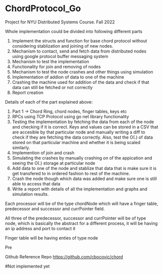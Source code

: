 # ChordProtocol_Go
Project for NYU Distributed Systems Course. Fall 2022


Whole implementation could be divided into following different parts
1. Implement the  structs and function for base chord protocol without considering stablization and joining of new nodes.
2. Mechanism to contact, send and fetch data from distributed nodes using google protocol buffer messaging system
3. Mechanism to test the implementation
4. Functionality for join and removing of nodes
5. Mechanism to test the node crashes and other things using simulation
6. Implementation of addion of data to one of the machine
7. Crashing the machine used for addition of the data and check if that data can still be fetched or not correctly
8. Report creation


Details of each of the part explained above:
1. Part 1 -> Chord Ring, chord nodes, finger tables, keys etc
2. RPCs using TCP Protocol using go net library functionality
3. Testing the implementation by fetching the data from each of the node and checking if it is correct. Keys and values can be stored in a CSV that are accesible by that particular node and manually writing a diff to check if they are fetching the data correctly. Also, test the O(.) of data stored on that particular machine and whether it is being scaled similarly.
4. Implemention of join and crash
5. Simulating the crashes by manually crashing on of the appication and seeing the O(.) storage at particular node
6. Add data to one of the node and stablize that data that is make sure it is get transfered to in ordered fashion to rest of the machine.
7. Crash the node though which data was added and make sure one is still able to access that data
8. Write a report with details of all the implementation and graphs and simulation results.


Each processor will be of the type chordNode which will have a finger table, predecessor and successor and currPointer field.

All three of the predecessor, successor and currPointer will be of type node, which is basically the abstract for a different process, it will be having an ip address and port to contact it

Finger table will be having enties of type node

Pre


Github Reference Repo
https://github.com/cbocovic/chord

#Not implemented yet

